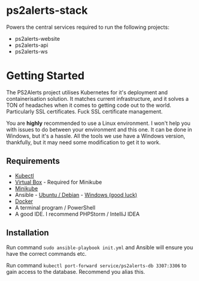 # ps2alerts-stack
Powers the central services required to run the following projects:
 
* ps2alerts-website 
* ps2alerts-api
* ps2alerts-ws

# Getting Started

The PS2Alerts project utilises Kubernetes for it's deployment and containerisation solution. It matches current infrastructure, and it solves a TON of headaches when it comes to getting code out to the world. Particularly SSL certificates. Fuck SSL certificate management.

You are **highly** recommended to use a Linux environment. I won't help you with issues to do between your environment and this one. It can be done in Windows, but it's a hassle. All the tools we use have a Windows version, thankfully, but it may need some modification to get it to work.

## Requirements

* [Kubectl](https://kubernetes.io/docs/tasks/tools/install-kubectl/)
* [Virtual Box](https://www.virtualbox.org/wiki/Downloads) - Required for Minikube
* [Minikube](https://kubernetes.io/docs/tasks/tools/install-minikube)
* Ansible - [Ubuntu / Debian](https://docs.ansible.com/ansible/latest/installation_guide/intro_installation.html#installing-ansible-on-ubuntu) - [Windows (good luck)](https://geekflare.com/ansible-installation-windows/) 
* [Docker](https://docs.docker.com/get-docker)
* A terminal program / PowerShell
* A good IDE. I recommend PHPStorm / IntelliJ IDEA

## Installation

Run command `sudo ansible-playbook init.yml` and Ansible will ensure you have the correct commands etc.

Run command `kubectl port-forward service/ps2alerts-db 3307:3306` to gain access to the database. Recommend you alias this.